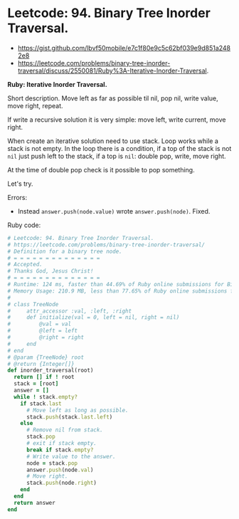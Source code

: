# Leetcode: 94. Binary Tree Inorder Traversal.

- https://gist.github.com/lbvf50mobile/e7c1f80e9c5c62bf039e9d851a2482e8
- https://leetcode.com/problems/binary-tree-inorder-traversal/discuss/2550081/Ruby%3A-Iterative-Inorder-Traversal.

**Ruby: Iterative Inorder Traversal.**

Short description. Move left as far as possible til nil, pop nil, write value, move right, repeat.

If write a recursive solution it is very simple: move left, write current, move right.

When create an iterative solution need to use stack. Loop works while a stack is not empty. In the loop there is a condition, if a top of the stack is not `nil` just push left to the stack, if a top is `nil`: double pop, write, move right.

At the time of double pop check is it possible to pop something.

Let's try.


Errors:

- Instead `answer.push(node.value)` wrote `answer.push(node)`. Fixed.


Ruby code:
```Ruby
# Leetcode: 94. Binary Tree Inorder Traversal.
# https://leetcode.com/problems/binary-tree-inorder-traversal/
# Definition for a binary tree node.
# = = = = = = = = = = = = = =
# Accepted.
# Thanks God, Jesus Christ!
# = = = = = = = = = = = = = =
# Runtime: 124 ms, faster than 44.69% of Ruby online submissions for Binary Tree Inorder Traversal.
# Memory Usage: 210.9 MB, less than 77.65% of Ruby online submissions for Binary Tree Inorder Traversal.
#
# class TreeNode
#     attr_accessor :val, :left, :right
#     def initialize(val = 0, left = nil, right = nil)
#         @val = val
#         @left = left
#         @right = right
#     end
# end
# @param {TreeNode} root
# @return {Integer[]}
def inorder_traversal(root)
  return [] if ! root
  stack = [root]
  answer = []
  while ! stack.empty?
    if stack.last
      # Move left as long as possible.
      stack.push(stack.last.left)
    else
      # Remove nil from stack.
      stack.pop
      # exit if stack empty.
      break if stack.empty?
      # Write value to the answer.
      node = stack.pop
      answer.push(node.val)
      # Move right.
      stack.push(node.right)
    end
  end
  return answer
end
```
